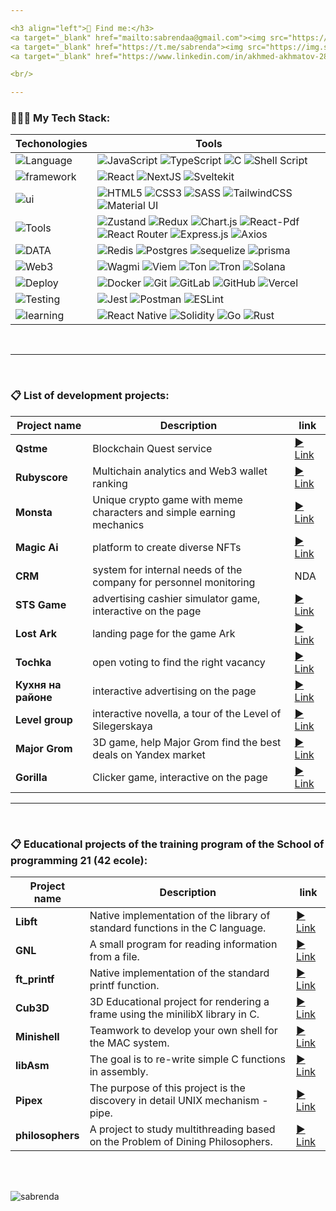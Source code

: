 ```yaml
---

<h3 align="left">💬 Find me:</h3>
<a target="_blank" href="mailto:sabrendaa@gmail.com"><img src="https://img.shields.io/badge/Gmail-D14836?style=for-the-badge&logo=gmail&logoColor=white" /></a>
<a target="_blank" href="https://t.me/sabrenda"><img src="https://img.shields.io/badge/Telegram-2CA5E0?style=for-the-badge&logo=telegram&logoColor=white" /></a>  
<a target="_blank" href="https://www.linkedin.com/in/akhmed-akhmatov-28aab9251/"><img src="https://img.shields.io/badge/linkedin-%230077B5.svg?style=for-the-badge&logo=linkedin&logoColor=white" /></a>

<br/>

---
```

<h3 align="left">👨🏻‍💻 My Tech Stack:</h3>

Techonologies | Tools
--- | ---
![Language](https://img.shields.io/badge/language-20232A?style=for-the-badge) | ![JavaScript](https://img.shields.io/badge/javascript-%23323330.svg?style=for-the-badge&logo=javascript&logoColor=%23F7DF1E) ![TypeScript](https://img.shields.io/badge/typescript-%23007ACC.svg?style=for-the-badge&logo=typescript&logoColor=white) ![C](https://img.shields.io/badge/c-%2300599C.svg?style=for-the-badge&logo=c&logoColor=white) ![Shell Script](https://img.shields.io/badge/shell_script-%23121011.svg?style=for-the-badge&logo=gnu-bash&logoColor=white)
![framework](https://img.shields.io/badge/framework-20232A?style=for-the-badge) | ![React](https://img.shields.io/badge/React-20232A?style=for-the-badge&logo=react) ![NextJS](https://img.shields.io/badge/next.js-000000?style=for-the-badge&logo=nextdotjs&logoColor=white) ![Sveltekit](https://img.shields.io/badge/svelte-%23f1413d.svg?style=for-the-badge&logo=svelte&logoColor=white) 
![ui](https://img.shields.io/badge/ui-20232A?style=for-the-badge)  | ![HTML5](https://img.shields.io/badge/html5-%23E34F26.svg?style=for-the-badge&logo=html5&logoColor=white) ![CSS3](https://img.shields.io/badge/css3-%231572B6.svg?style=for-the-badge&logo=css3&logoColor=white) ![SASS](https://img.shields.io/badge/SASS/SCSS-hotpink.svg?style=for-the-badge&logo=SASS&logoColor=white) ![TailwindCSS](https://img.shields.io/badge/tailwindcss-%2338B2AC.svg?style=for-the-badge&logo=tailwind-css&logoColor=white) ![Material UI](https://img.shields.io/badge/materialui-%230081CB.svg?style=for-the-badge&logo=material-ui&logoColor=white)
![Tools](https://img.shields.io/badge/library%20tools-20232A?style=for-the-badge) | ![Zustand](https://img.shields.io/badge/Zustand-39477F?style=for-the-badge&logo=realm&logoColor=white) ![Redux](https://img.shields.io/badge/redux-%23593d88.svg?style=for-the-badge&logo=redux&logoColor=white) ![Chart.js](https://img.shields.io/badge/Chart.js-20232A?style=for-the-badge&logo=chart.js) ![React-Pdf](https://img.shields.io/badge/React.Pdf-%23DD0031.svg?style=for-the-badge&logo=adobeacrobatreader) ![React Router](https://img.shields.io/badge/React_Router-CA4245?style=for-the-badge&logo=react-router&logoColor=white) ![Express.js](https://img.shields.io/badge/express.js-%23404d59.svg?style=for-the-badge&logo=express&logoColor=%2361DAFB) ![Axios](https://img.shields.io/badge/Axios-20232A?style=for-the-badge&logo=axios) 
![DATA](https://img.shields.io/badge/DATABASE-20232A?style=for-the-badge) | ![Redis](https://img.shields.io/badge/redis-%23DD0031.svg?style=for-the-badge&logo=redis&logoColor=white) ![Postgres](https://img.shields.io/badge/postgres-%23316192.svg?style=for-the-badge&logo=postgresql&logoColor=white) ![sequelize](https://img.shields.io/badge/Sequelize%20orm-20232A?style=for-the-badge&logo=Sequelize) ![prisma](https://img.shields.io/badge/prisma%20orm-20232A?style=for-the-badge&logo=prisma)
![Web3](https://img.shields.io/badge/Web3-20232A?style=for-the-badge) | ![Wagmi](https://img.shields.io/badge/Wagmi-3C3C3D?style=for-the-badge&logo=Ethereum&logoColor=white) ![Viem](https://img.shields.io/badge/Viem-3C3C3D?style=for-the-badge&logo=Ethereum&logoColor=white) ![Ton](https://img.shields.io/badge/Ton-3C3C3D?style=for-the-badge&logo=Ethereum&logoColor=white) ![Tron](https://img.shields.io/badge/Tron-3C3C3D?style=for-the-badge&logo=Ethereum&logoColor=white) ![Solana](https://img.shields.io/badge/Solana-3C3C3D?style=for-the-badge&logo=Ethereum&logoColor=white) 
![Deploy](https://img.shields.io/badge/Devops-20232A?style=for-the-badge) | ![Docker](https://img.shields.io/badge/docker-%230db7ed.svg?style=for-the-badge&logo=docker&logoColor=white) ![Git](https://img.shields.io/badge/git-%23F05033.svg?style=for-the-badge&logo=git&logoColor=white) ![GitLab](https://img.shields.io/badge/gitlab-%23181717.svg?style=for-the-badge&logo=gitlab&logoColor=white) ![GitHub](https://img.shields.io/badge/github-%23121011.svg?style=for-the-badge&logo=github&logoColor=white) ![Vercel](https://img.shields.io/badge/vercel-%23000000.svg?style=for-the-badge&logo=vercel&logoColor=white)
 ![Testing](https://img.shields.io/badge/Testing-20232A?style=for-the-badge) | ![Jest](https://img.shields.io/badge/-jest-%23C21325?style=for-the-badge&logo=jest&logoColor=white) ![Postman](https://img.shields.io/badge/Postman-FF6C37?style=for-the-badge&logo=postman&logoColor=white) ![ESLint](https://img.shields.io/badge/ESLint-4B3263?style=for-the-badge&logo=eslint&logoColor=white)
![learning](https://img.shields.io/badge/learning-577777?style=for-the-badge)| ![React Native](https://img.shields.io/badge/react_native-%2320232a.svg?style=for-the-badge&logo=react&logoColor=%2361DAFB) ![Solidity](https://img.shields.io/badge/Solidity-3C3C3D?style=for-the-badge&logo=Ethereum&logoColor=white) ![Go](https://img.shields.io/badge/go-%2300ADD8.svg?style=for-the-badge&logo=go&logoColor=white) ![Rust](https://img.shields.io/badge/rust-%23000000.svg?style=for-the-badge&logo=rust&logoColor=white)

<br/>

---

<br/>

<h3 align="left">📋 List of development projects:</h3>

Project name|Description|link
-|-|-
**Qstme**|Blockchain Quest service|[▶️ Link](https://www.qstme.io/)
**Rubyscore**|Multichain analytics and Web3 wallet ranking|[▶️ Link](https://rubyscore.io/)
**Monsta**|Unique crypto game with meme characters and simple earning mechanics|[▶️ Link](https://monsta.game/)
**Magic Ai**|platform to create diverse NFTs|[▶️ Link](www.magic-ai.xyz)
**CRM**|system for internal needs of the company for personnel monitoring|NDA
**STS Game**|advertising cashier simulator game, interactive on the page|[▶️ Link](https://pikabu.ru/story/_10706909)
**Lost Ark**|landing page for the game Ark|[▶️ Link](https://special.pikabu.ru/lost_ark/fourth_birthday)
**Tochka**|open voting to find the right vacancy|[▶️ Link](https://special.pikabu.ru/tochka_hr/dream_work)
**Кухня на районе**|interactive advertising on the page|[▶️ Link](https://pikabu.ru/story/_10940186)
**Level group**|interactive novella, a tour of the Level of Silegerskaya|[▶️ Link](https://pikabu.ru/story/_11039036?secret=c09d5de45659722b78e1e3db2057211946b384c56a49ae02d0ec5c40749fb6c2)
**Major Grom**| 3D game, help Major Grom find the best deals on Yandex market|[▶️ Link](https://special.pikabu.ru/yandex_poisk/smashing_game)
**Gorilla**| Clicker game, interactive on the page |[▶️ Link](https://pikabu.ru/story/_11574350)

---

<br/>

<h3 align="left">📋 Educational projects of the training program of the School of programming 21 (42 ecole):</h3>
 
Project name|Description|link
-|-|-
**Libft**|Native implementation of the library of standard functions in the C language.| [▶️ Link](https://github.com/sabrenda/libft)
**GNL**| A small program for reading information from a file.| [▶️ Link](https://github.com/sabrenda/get_next_line)
**ft_printf**|Native implementation of the standard printf function.| [▶️ Link](https://github.com/sabrenda/ft_printf)
**Cub3D**| 3D Educational project for rendering a frame using the minilibX library in C.| [▶️ Link](https://github.com/sabrenda/Cub3D)
**Minishell**|Teamwork to develop your own shell for the MAC system.| [▶️ Link](https://github.com/sabrenda/Minishell)
**libAsm**|The goal is to re-write simple C functions in assembly.| [▶️ Link](https://github.com/sabrenda/libAsm)
**Pipex**|The purpose of this project is the discovery in detail UNIX mechanism - pipe.| [▶️ Link](https://github.com/sabrenda/Pipex)
**philosophers**|A project to study multithreading based on the Problem of Dining Philosophers.| [▶️ Link](https://github.com/sabrenda/Philosophers)

<br />
<br />

<p align="left"> <img src="https://komarev.com/ghpvc/?username=sabrenda&label=Profile%20views&color=0e75b6&style=flat" alt="sabrenda" /> </p>
